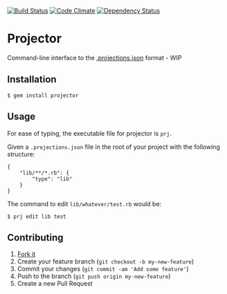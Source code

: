 [![Build Status](https://travis-ci.org/glittershark/projector.svg?branch=master)](https://travis-ci.org/glittershark/projector)
[![Code Climate](https://codeclimate.com/github/glittershark/projector.png)](https://codeclimate.com/github/glittershark/projector)
[![Dependency Status](https://gemnasium.com/glittershark/projector.svg)](https://gemnasium.com/glittershark/projector)

# Projector 

Command-line interface to the [.projections.json](https://github.com/tpope/vim-projectionist) format - WIP

## Installation

    $ gem install projector

## Usage

For ease of typing, the executable file for projector is `prj`.

Given a `.projections.json` file in the root of your project with the following structure:

```
{
    "lib/**/*.rb": {
        "type": "lib"
    }
}
```

The command to edit `lib/whatever/test.rb` would be:

    $ prj edit lib test


## Contributing

1. [Fork it](https://github.com/glittershark/projector/fork)
2. Create your feature branch (`git checkout -b my-new-feature`)
3. Commit your changes (`git commit -am 'Add some feature'`)
4. Push to the branch (`git push origin my-new-feature`)
5. Create a new Pull Request

